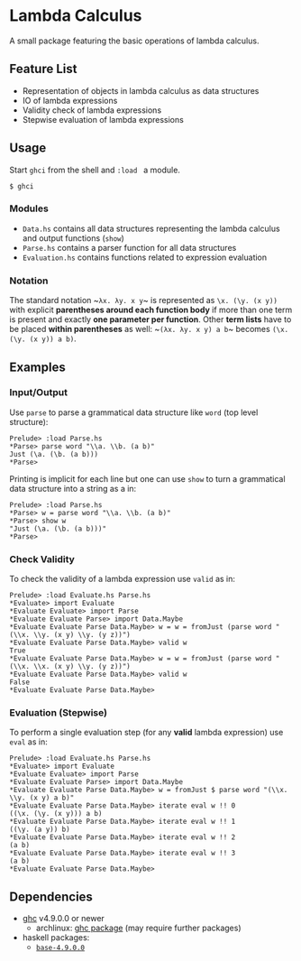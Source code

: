 # Lambda Calculus

A small package featuring the basic operations of lambda calculus.

## Feature List
- Representation of objects in lambda calculus as data structures
- IO of lambda expressions
- Validity check of lambda expressions
- Stepwise evaluation of lambda expressions

## Usage
Start `ghci` from the shell and `:load ` a module.

```
$ ghci
```

### Modules
- `Data.hs` contains all data structures representing the lambda calculus and output functions (`show`)
- `Parse.hs` contains a parser function for all data structures
- `Evaluation.hs` contains functions related to expression evaluation

### Notation
The standard notation ~`λx. λy. x y`~ is represented as `\x. (\y. (x y))` with explicit **parentheses around each function body** if more than one term is present and exactly **one parameter per function**.
Other **term lists** have to be placed **within parentheses** as well: ~`(λx. λy. x y) a b`~ becomes `(\x. (\y. (x y)) a b)`.

## Examples
### Input/Output
Use `parse` to parse a grammatical data structure like `word` (top level structure):
```
Prelude> :load Parse.hs
*Parse> parse word "\\a. \\b. (a b)"
Just (\a. (\b. (a b)))
*Parse>
```

Printing is implicit for each line but one can use `show` to turn a grammatical data structure into a string as a in:
```
Prelude> :load Parse.hs
*Parse> w = parse word "\\a. \\b. (a b)"
*Parse> show w
"Just (\a. (\b. (a b)))"
*Parse>
```

### Check Validity
To check the validity of a lambda expression use `valid` as in:
```
Prelude> :load Evaluate.hs Parse.hs
*Evaluate> import Evaluate
*Evaluate Evaluate> import Parse
*Evaluate Evaluate Parse> import Data.Maybe
*Evaluate Evaluate Parse Data.Maybe> w = w = fromJust (parse word "(\\x. \\y. (x y) \\y. (y z))")
*Evaluate Evaluate Parse Data.Maybe> valid w
True
*Evaluate Evaluate Parse Data.Maybe> w = w = fromJust (parse word "(\\x. \\x. (x y) \\y. (y z))")
*Evaluate Evaluate Parse Data.Maybe> valid w
False
*Evaluate Evaluate Parse Data.Maybe>
```

### Evaluation (Stepwise)
To perform a single evaluation step (for any **valid** lambda expression) use `eval` as in:
```
Prelude> :load Evaluate.hs Parse.hs
*Evaluate> import Evaluate
*Evaluate Evaluate> import Parse
*Evaluate Evaluate Parse> import Data.Maybe
*Evaluate Evaluate Parse Data.Maybe> w = fromJust $ parse word "(\\x. \\y. (x y) a b)"
*Evaluate Evaluate Parse Data.Maybe> iterate eval w !! 0
((\x. (\y. (x y))) a b)
*Evaluate Evaluate Parse Data.Maybe> iterate eval w !! 1
((\y. (a y)) b)
*Evaluate Evaluate Parse Data.Maybe> iterate eval w !! 2
(a b)
*Evaluate Evaluate Parse Data.Maybe> iterate eval w !! 3
(a b)
*Evaluate Evaluate Parse Data.Maybe>
```

## Dependencies
- [ghc](https://www.haskell.org/ghc/) v4.9.0.0 or newer
    - archlinux: [ghc package](https://www.archlinux.org/packages/community/x86_64/ghc/) (may require further packages)
- haskell packages:
    - [`base-4.9.0.0`](https://hackage.haskell.org/package/base-4.9.0.0)
